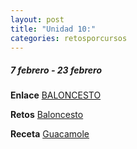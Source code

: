 ```yaml
---
layout: post
title: "Unidad 10:"
categories: retosporcursos
---
```


##### *7 febrero - 23 febrero*

**Enlace** [BALONCESTO](https://danieledufis.github.io/baloncesto/baloncesto)

**Retos** [Baloncesto](https://danieledufis.github.io/pdfs/Baloncesto-retos-4.pdf)

**Receta** [Guacamole](https://danieledufis.github.io/pdfs/Receta-Guacamole.pdf)
